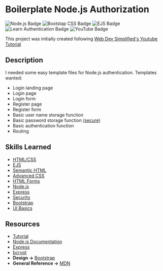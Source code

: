 # Boilerplate Node.js Authorization
![Node.js Badge](https://img.shields.io/badge/JavaScript-Node.js-green) ![Bootstap CSS Badge](https://img.shields.io/badge/CSS-Bootstrap-green) ![EJS Badge](https://img.shields.io/badge/EJS-Templates-green) ![Learn Authentication Badge](https://img.shields.io/badge/Learn-Authentication-blue) ![YouTube Badge](https://img.shields.io/badge/YouTube-Tutorial-red)

This project was initially created following [Web Dev Simplified's Youtube Tutorial](https://www.youtube.com/watch?v=-RCnNyD0L-s&list=PLZlA0Gpn_vH9yI1hwDVzWqu5sAfajcsBQ)

## Description
I needed some easy template files for Node.js authentication.
Templates wanted:
- Login landing page
- Login page
- Login form
- Register page
- Register form
- Basic user name storage function
- Basic password storage function [(secure)](https://www.bigomega.dev/passwords-in-node)
- Basic authentication function
- Routing
## Skills Learned
- [HTML/CSS](https://www.w3.org/standards/webdesign/htmlcss)
- [EJS](https://ejs.co/)
- [Semantic HTML](https://developer.mozilla.org/en-US/docs/Learn/Accessibility/HTML)
- [Advanced CSS](https://developer.mozilla.org/en-US/docs/Learn/CSS/Building_blocks/Advanced_styling_effects)
- [HTML Forms](https://developer.mozilla.org/en-US/docs/Web/HTML/Element/form)
- [Node.js](https://developer.mozilla.org/en-US/docs/Glossary/Node.js?utm_campaign=feed&utm_medium=rss&utm_source=developer.mozilla.org)
- [Express](https://developer.mozilla.org/en-US/docs/Learn/Server-side/Express_Nodejs)
- [Security](https://www.bigomega.dev/passwords-in-node)
- [Bootstrap](https://getbootstrap.com/)
- [UI Basics](https://uxdesign.cc/how-to-become-a-ui-ux-designer-self-taught-8a511170fd7c)
## Resources
- [Tutorial](https://www.youtube.com/watch?v=-RCnNyD0L-s&list=PLZlA0Gpn_vH9yI1hwDVzWqu5sAfajcsBQ)
- [Node.js Documentation](https://nodejs.org/en/docs/)
- [Express](https://expressjs.com/)
- [bcrypt](https://openbase.com/js/bcrypt/documentation)
- **Design ->** [Bootstrap](https://getbootstrap.com/docs/5.0/getting-started/introduction/)
- **General Reference ->** [MDN](https://developer.mozilla.org/en-US/)
